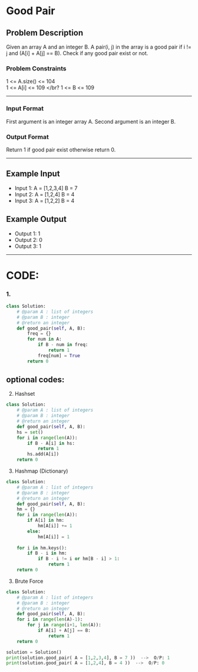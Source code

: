 # Good Pair

## Problem Description
Given an array A and an integer B. A pair(i, j) in the array is a good pair if i != j and (A[i] + A[j] == B). Check if any good pair exist or not.

### Problem Constraints
1 <= A.size() <= 104 </br>
1 <= A[i] <= 109 </br?
1 <= B <= 109

---

### Input Format
First argument is an integer array A.
Second argument is an integer B.

### Output Format
Return 1 if good pair exist otherwise return 0.

---

## Example Input
- Input 1:
A = [1,2,3,4]
B = 7
- Input 2:
A = [1,2,4]
B = 4
- Input 3:
A = [1,2,2]
B = 4

## Example Output
- Output 1:
1
- Output 2:
0
- Output 3:
1

---

# CODE:

### 1.

```python
class Solution:
    # @param A : list of integers
    # @param B : integer
    # @return an integer
    def good_pair(self, A, B):
        freq = {}
        for num in A:
            if B - num in freq:
                return 1
            freq[num] = True
        return 0
```

## optional codes:

2. Hashset
```python
class Solution:
    # @param A : list of integers
    # @param B : integer
    # @return an integer
    def good_pair(self, A, B):
    hs = set()
    for i in range(len(A)):
        if B - A[i] in hs:
            return 1
        hs.add(A[i])
    return 0
```

3. Hashmap (Dictionary)
```python
class Solution:
    # @param A : list of integers
    # @param B : integer
    # @return an integer
    def good_pair(self, A, B):
    hm = {}
    for i in range(len(A)):
        if A[i] in hm:
            hm[A[i]] += 1
        else:
            hm[A[i]] = 1
    
    for i in hm.keys():
        if B - i in hm:
            if B - i != i or hm[B - i] > 1:
                return 1
    return 0
```

3. Brute Force
```python
class Solution:
    # @param A : list of integers
    # @param B : integer
    # @return an integer
    def good_pair(self, A, B):
    for i in range(len(A)-1):
        for j in range(i+1, len(A)):
            if A[i] + A[j] == B:
                return 1
    return 0
```

```python
solution = Solution()
print(solution.good_pair( A = [1,2,3,4], B = 7 ))  -->  O/P: 1
print(solution.good_pair( A = [1,2,4], B = 4 ))  -->  O/P: 0
```
